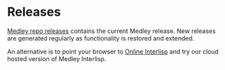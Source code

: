 # Releases

[Medley repo releases](https://github.com/interlisp/medley/releases) contains the current Medley release. New releases are generated regularly as functionality is restored and extended.

An alternative is to point your browser to [Online Interlisp](https://online.interlisp.org/) and try our cloud hosted version of Medley Interlisp.
